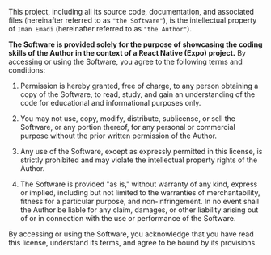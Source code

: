 This project, including all its source code, documentation, and associated files (hereinafter referred to as `"the Software"`), is the intellectual property of `Iman Emadi` (hereinafter referred to as `"the Author"`).

**The Software is provided solely for the purpose of showcasing the coding skills of the Author in the context of a React Native (Expo) project.** By accessing or using the Software, you agree to the following terms and conditions:

1. Permission is hereby granted, free of charge, to any person obtaining a copy of the Software, to read, study, and gain an understanding of the code for educational and informational purposes only.

2. You may not use, copy, modify, distribute, sublicense, or sell the Software, or any portion thereof, for any personal or commercial purpose without the prior written permission of the Author.

3. Any use of the Software, except as expressly permitted in this license, is strictly prohibited and may violate the intellectual property rights of the Author.

4. The Software is provided "as is," without warranty of any kind, express or implied, including but not limited to the warranties of merchantability, fitness for a particular purpose, and non-infringement. In no event shall the Author be liable for any claim, damages, or other liability arising out of or in connection with the use or performance of the Software.

By accessing or using the Software, you acknowledge that you have read this license, understand its terms, and agree to be bound by its provisions.
